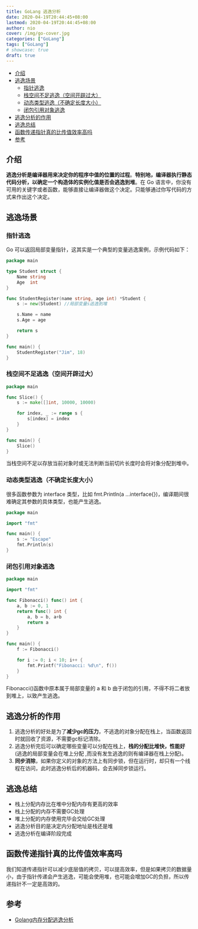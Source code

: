 ```yaml
---
title: GoLang 逃逸分析
date: 2020-04-19T20:44:45+08:00
lastmod: 2020-04-19T20:44:45+08:00
author: nio
cover: /img/go-cover.jpg
categories: ["GoLang"]
tags: ["GoLang"]
# showcase: true
draft: true
---
```


- [介绍](#%e4%bb%8b%e7%bb%8d)
- [逃逸场景](#%e9%80%83%e9%80%b8%e5%9c%ba%e6%99%af)
  - [指针逃逸](#%e6%8c%87%e9%92%88%e9%80%83%e9%80%b8)
  - [栈空间不足逃逸（空间开辟过大）](#%e6%a0%88%e7%a9%ba%e9%97%b4%e4%b8%8d%e8%b6%b3%e9%80%83%e9%80%b8%e7%a9%ba%e9%97%b4%e5%bc%80%e8%be%9f%e8%bf%87%e5%a4%a7)
  - [动态类型逃逸（不确定长度大小）](#%e5%8a%a8%e6%80%81%e7%b1%bb%e5%9e%8b%e9%80%83%e9%80%b8%e4%b8%8d%e7%a1%ae%e5%ae%9a%e9%95%bf%e5%ba%a6%e5%a4%a7%e5%b0%8f)
  - [闭包引用对象逃逸](#%e9%97%ad%e5%8c%85%e5%bc%95%e7%94%a8%e5%af%b9%e8%b1%a1%e9%80%83%e9%80%b8)
- [逃逸分析的作用](#%e9%80%83%e9%80%b8%e5%88%86%e6%9e%90%e7%9a%84%e4%bd%9c%e7%94%a8)
- [逃逸总结](#%e9%80%83%e9%80%b8%e6%80%bb%e7%bb%93)
- [函数传递指针真的比传值效率高吗](#%e5%87%bd%e6%95%b0%e4%bc%a0%e9%80%92%e6%8c%87%e9%92%88%e7%9c%9f%e7%9a%84%e6%af%94%e4%bc%a0%e5%80%bc%e6%95%88%e7%8e%87%e9%ab%98%e5%90%97)
- [参考](#%e5%8f%82%e8%80%83)

## 介绍

**逃逸分析是编译器用来决定你的程序中值的位置的过程**。**特别地，编译器执行静态代码分析，以确定一个构造体的实例化值是否会逃逸到堆**。在 Go 语言中，你没有可用的关键字或者函数，能够直接让编译器做这个决定。只能够通过你写代码的方式来作出这个决定。

## 逃逸场景

### 指针逃逸

Go 可以返回局部变量指针，这其实是一个典型的变量逃逸案例，示例代码如下：

```go
package main

type Student struct {
    Name string
    Age  int
}

func StudentRegister(name string, age int) *Student {
    s := new(Student) //局部变量s逃逸到堆

    s.Name = name
    s.Age = age

    return s
}

func main() {
    StudentRegister("Jim", 18)
}
```

### 栈空间不足逃逸（空间开辟过大）

```go
package main

func Slice() {
    s := make([]int, 10000, 10000)

    for index, _ := range s {
        s[index] = index
    }
}

func main() {
    Slice()
}
```

当栈空间不足以存放当前对象时或无法判断当前切片长度时会将对象分配到堆中。

### 动态类型逃逸（不确定长度大小）

很多函数参数为 interface 类型，比如 fmt.Println(a …interface{})，编译期间很难确定其参数的具体类型，也能产生逃逸。

```go
package main

import "fmt"

func main() {
    s := "Escape"
    fmt.Println(s)
}
```

### 闭包引用对象逃逸

```go
package main

import "fmt"

func Fibonacci() func() int {
    a, b := 0, 1
    return func() int {
        a, b = b, a+b
        return a
    }
}

func main() {
    f := Fibonacci()

    for i := 0; i < 10; i++ {
        fmt.Printf("Fibonacci: %d\n", f())
    }
}
```

Fibonacci()函数中原本属于局部变量的 a 和 b 由于闭包的引用，不得不将二者放到堆上，以致产生逃逸。

## 逃逸分析的作用

1. 逃逸分析的好处是为了**减少gc的压力**，不逃逸的对象分配在栈上，当函数返回时就回收了资源，不需要gc标记清除。
2. 逃逸分析完后可以确定哪些变量可以分配在栈上，**栈的分配比堆快，性能好**(逃逸的局部变量会在堆上分配 ,而没有发生逃逸的则有编译器在栈上分配)。
3. **同步消除**，如果你定义的对象的方法上有同步锁，但在运行时，却只有一个线程在访问，此时逃逸分析后的机器码，会去掉同步锁运行。

## 逃逸总结

- 栈上分配内存比在堆中分配内存有更高的效率
- 栈上分配的内存不需要GC处理
- 堆上分配的内存使用完毕会交给GC处理
- 逃逸分析目的是决定内分配地址是栈还是堆
- 逃逸分析在编译阶段完成

## 函数传递指针真的比传值效率高吗

我们知道传递指针可以减少底层值的拷贝，可以提高效率，但是如果拷贝的数据量小，由于指针传递会产生逃逸，可能会使用堆，也可能会增加GC的负担，所以传递指针不一定是高效的。

## 参考

- [Golang内存分配逃逸分析](https://driverzhang.github.io/post/golang%E5%86%85%E5%AD%98%E5%88%86%E9%85%8D%E9%80%83%E9%80%B8%E5%88%86%E6%9E%90/)
